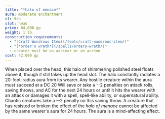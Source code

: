 ```yaml
---
title: "*halo of menace*"
aura: moderate enchantment
cl: 9th
slot: head
price: 84,000 gp
weight: 1 lb.
construction_requirements:
  - "[Craft Wondrous Item](/feats/craft-wondrous-item/)"
  - "[*order's wrath*](/spells/orders-wrath/)"
  - creator must be an aasimar or an archon
cost: 42,000 gp
---
```


When placed over the head, this halo of shimmering polished steel floats above it, though it still takes up the head slot. The halo constantly radiates a 20-foot-radius aura from its wearer. Any hostile creature within the aura must succeed at a DC 20 Will save or take a --2 penalties on attack rolls, saving throws, and AC for the next 24 hours or until it hits the wearer with an attack or damages it with a spell, spell-like ability, or supernatural ability. Chaotic creatures take a --2 penalty on this saving throw. A creature that has resisted or broken the effect of the *halo of menace* cannot be affected by the same wearer's aura for 24 hours. The aura is a mind-affecting effect.


